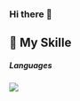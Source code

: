 ### Hi there 👋

<h2>🔗 My Skille</h2>
<h5> Languages<h5>
<img src="https://img.shields.io/badge/Android-3DDC84?style=flat&logo=appveyor=C&logoColor=white"/>
  
